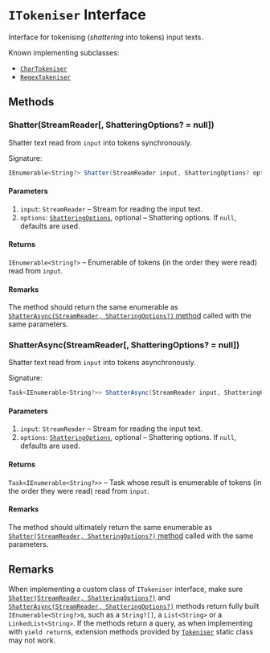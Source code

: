 # ```ITokeniser``` Interface

Interface for tokenising (*shattering* into tokens) input texts.

Known implementing subclasses:

*   [```CharTokeniser```](CharTokeniser.md)
*   [```RegexTokeniser```](RegexTokeniser.md)

## Methods

### Shatter(StreamReader[, ShatteringOptions? = null])

Shatter text read from ```input``` into tokens synchronously.

Signature:

```csharp
IEnumerable<String?> Shatter(StreamReader input, ShatteringOptions? options = null)

```

#### Parameters

1.  ```input```: ```StreamReader``` &ndash; Stream for reading the input text.
2.  ```options```: [```ShatteringOptions```](ShatteringOptions.md), optional &ndash; Shattering options. If ```null```, defaults are used.

#### Returns

```IEnumerable<String?>``` &ndash; Enumerable of tokens (in the order they were read) read from ```input```.

#### Remarks

The method should return the same enumerable as [```ShatterAsync(StreamReader, ShatteringOptions?)``` method](#shatterasyncstreamreader-shatteringoptions--null) called with the same parameters.

### ShatterAsync(StreamReader[, ShatteringOptions? = null])

Shatter text read from ```input``` into tokens asynchronously.

Signature:

```csharp
Task<IEnumerable<String?>> ShatterAsync(StreamReader input, ShatteringOptions? options = null)

```

#### Parameters

1.  ```input```: ```StreamReader``` &ndash; Stream for reading the input text.
2.  ```options```: [```ShatteringOptions```](ShatteringOptions.md), optional &ndash; Shattering options. If ```null```, defaults are used.

#### Returns

```Task<IEnumerable<String?>>``` &ndash; Task whose result is enumerable of tokens (in the order they were read) read from ```input```.

#### Remarks

The method should ultimately return the same enumerable as [```Shatter(StreamReader, ShatteringOptions?)``` method](#shatterstreamreader-shatteringoptions--null) called with the same parameters.

## Remarks

When implementing a custom class of ```ITokeniser``` interface, make sure [```Shatter(StreamReader, ShatteringOptions?)```](#shatterstreamreader-shatteringoptions--null) and [```ShatterAsync(StreamReader, ShatteringOptions?)```](#shatterasyncstreamreader-shatteringoptions--null) methods return fully built ```IEnumerable<String?>```s, such as a ```String?[]```, a ```List<String>``` or a ```LinkedList<String>```. If the methods return a query, as when implementing with ```yield return```s, extension methods provided by [```Tokeniser```](Tokeniser.md) static class may not work.

